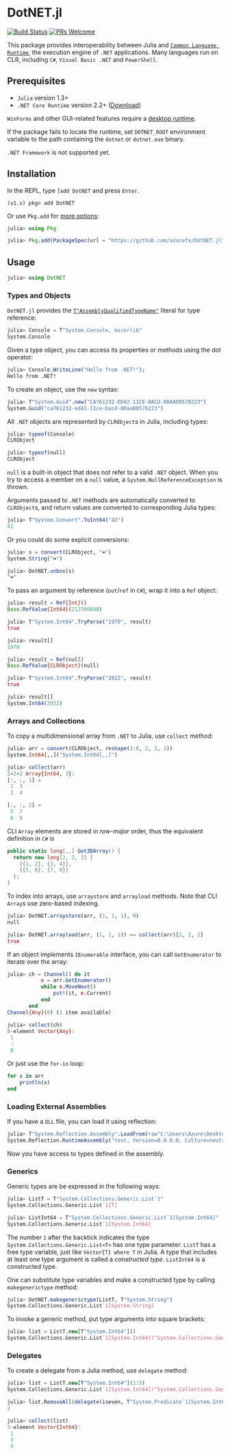 # DotNET.jl

[![Build Status](https://github.com/azurefx/DotNET.jl/actions/workflows/ci.yml/badge.svg)](https://github.com/azurefx/DotNET.jl/actions/workflows/ci.yml)
[![PRs Welcome](https://img.shields.io/badge/PRs-welcome-brightgreen.svg?style=flat-square)](http://makeapullrequest.com)

This package provides interoperability between Julia and [`Common Language Runtime`](https://docs.microsoft.com/dotnet/standard/clr), the execution engine of `.NET` applications. Many languages run on CLR, including `C#`, `Visual Basic .NET` and `PowerShell`.

## Prerequisites

- `Julia` version 1.3+
- `.NET Core Runtime` version 2.2+ ([Download](https://dotnet.microsoft.com/download))

`WinForms` and other GUI-related features require a [desktop runtime](https://github.com/azurefx/DotNET.jl/issues/11).

If the package fails to locate the runtime, set `DOTNET_ROOT` environment variable to the path containing the `dotnet` or `dotnet.exe` binary.

`.NET Framework` is not supported yet.

## Installation

In the REPL, type `]add DotNET` and press `Enter`.
```
(v1.x) pkg> add DotNET
```

Or use `Pkg.add` for [more options](https://pkgdocs.julialang.org/v1/api/):

```julia
julia> using Pkg

julia> Pkg.add(PackageSpec(url = "https://github.com/azurefx/DotNET.jl"))
```

## Usage

```julia
julia> using DotNET
```

### Types and Objects

`DotNET.jl` provides the [`T"AssemblyQualifiedTypeName"`](https://docs.microsoft.com/dotnet/standard/assembly/find-fully-qualified-name) literal for type reference:

```julia
julia> Console = T"System.Console, mscorlib"
System.Console
```

Given a type object, you can access its properties or methods using the dot operator:

```julia
julia> Console.WriteLine("Hello from .NET!");
Hello from .NET!
```

To create an object, use the `new` syntax:

```julia
julia> T"System.Guid".new("CA761232-ED42-11CE-BACD-00AA0057B223")
System.Guid("ca761232-ed42-11ce-bacd-00aa0057b223")
```

All `.NET` objects are represented by `CLRObject`s in Julia, including types:

```julia
julia> typeof(Console)
CLRObject

julia> typeof(null)
CLRObject
```

`null` is a built-in object that does not refer to a valid `.NET` object. When you try to access a member on a `null` value, a `System.NullReferenceException` is thrown.

Arguments passed to `.NET` methods are automatically converted to `CLRObject`s, and return values are converted to corresponding Julia types:

```julia
julia> T"System.Convert".ToInt64("42")
42
```

Or you could do some explicit conversions:

```julia
julia> s = convert(CLRObject, "❤")
System.String("❤")

julia> DotNET.unbox(s)
"❤"
```

To pass an argument by reference (`out`/`ref` in `C#`), wrap it into a `Ref` object:

```julia
julia> result = Ref{Int}()
Base.RefValue{Int64}(212700848)

julia> T"System.Int64".TryParse("1970", result)
true

julia> result[]
1970

julia> result = Ref(null)
Base.RefValue{CLRObject}(null)

julia> T"System.Int64".TryParse("2022", result)
true

julia> result[]
System.Int64(2022)
```

### Arrays and Collections

To copy a multidimensional array from `.NET` to Julia, use `collect` method:

```julia
julia> arr = convert(CLRObject, reshape(1:8, 2, 2, 2))
System.Int64[,,]("System.Int64[,,]")

julia> collect(arr)
2×2×2 Array{Int64, 3}:
[:, :, 1] =
 1  3
 2  4

[:, :, 2] =
 5  7
 6  8
```

CLI `Array` elements are stored in *row-major* order, thus the equivalent definition in `C#` is
```csharp
public static long[,,] Get3DArray() {
  return new long[2, 2, 2] {
    {{1, 2}, {3, 4}},
    {{5, 6}, {7, 8}}
  };
}
```

To index into arrays, use `arraystore` and `arrayload` methods. Note that CLI `Array`s use zero-based indexing.

```julia
julia> DotNET.arraystore(arr, (1, 1, 1), 0)
null

julia> DotNET.arrayload(arr, (1, 1, 1)) == collect(arr)[2, 2, 2]
true
```

If an object implements `IEnumerable` interface, you can call `GetEnumerator` to iterate over the array:
```julia
julia> ch = Channel() do it
           e = arr.GetEnumerator()
           while e.MoveNext()
               put!(it, e.Current)
           end
       end
Channel{Any}(0) (1 item available)

julia> collect(ch)
8-element Vector{Any}:
 1
 ⋮
 8
```

Or just use the `for-in` loop:
```julia
for x in arr
    println(x)
end
```

### Loading External Assemblies

If you have a `DLL` file, you can load it using reflection:

```julia
julia> T"System.Reflection.Assembly".LoadFrom(raw"C:\Users\Azure\Desktop\test.dll")
System.Reflection.RuntimeAssembly("test, Version=0.0.0.0, Culture=neutral, PublicKeyToken=null")
```

Now you have access to types defined in the assembly.

### Generics

Generic types are be expressed in the following ways:

```julia
julia> ListT = T"System.Collections.Generic.List`1"
System.Collections.Generic.List`1[T]

julia> ListInt64 = T"System.Collections.Generic.List`1[System.Int64]"
System.Collections.Generic.List`1[System.Int64]
```

The number `1` after the backtick indicates the type `System.Collections.Generic.List<T>` has one type parameter. `ListT` has a free type variable, just like `Vector{T} where T` in Julia. A type that includes at least one type argument is called a *constructed type*. `ListInt64` is a constructed type.

One can substitute type variables and make a constructed type by calling `makegenerictype` method:

```julia
julia> DotNET.makegenerictype(ListT, T"System.String")
System.Collections.Generic.List`1[System.String]
```


To invoke a generic method, put type arguments into square brackets:
```julia
julia> list = ListT.new[T"System.Int64"]()
System.Collections.Generic.List`1[System.Int64]("System.Collections.Generic.List`1[System.Int64]")
```

### Delegates

To create a delegate from a Julia method, use `delegate` method:

```julia
julia> list = ListT.new[T"System.Int64"](1:5)
System.Collections.Generic.List`1[System.Int64]("System.Collections.Generic.List`1[System.Int64]")

julia> list.RemoveAll(delegate(iseven, T"System.Predicate`1[System.Int64]"))
2

julia> collect(list)
3-element Vector{Int64}:
 1
 3
 5
```

<!-- 
- Implicit conversions when calling CLR methods
- More operators
- `using` directive like C#
- Smart assembly/type resolution
- Configurable runtime versions
- .NET Framework support
- PowerShell support (maybe in another package) -->
